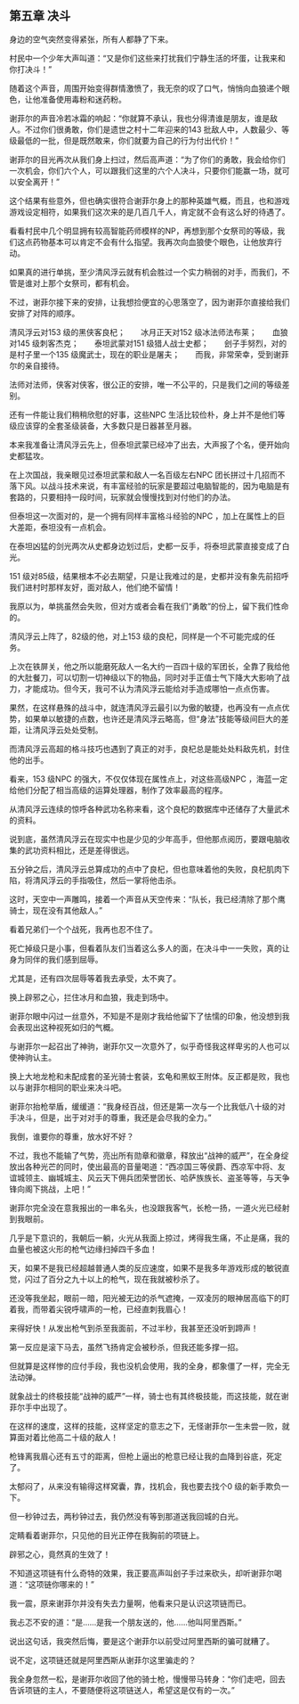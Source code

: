 ## 第五章 决斗

身边的空气突然变得紧张，所有人都静了下来。

村民中一个少年大声叫道：“又是你们这些来打扰我们宁静生活的坏蛋，让我来和你打决斗！”

随着这个声音，周围开始变得群情激愤了，我无奈的叹了口气，悄悄向血狼递个眼色，让他准备使用毒粉和迷药粉。

谢菲尔的声音冷若冰霜的响起：“你就算不承认，我也分得清谁是朋友，谁是敌人。不过你们很勇敢，你们是遗世之村十二年迎来的143 批敌人中，人数最少、等级最低的一批，但是既然敢来，你们就要为自己的行为付出代价！”

谢菲尔的目光再次从我们身上扫过，然后高声道：“为了你们的勇敢，我会给你们一次机会，你们六个人，可以跟我们这里的六个人决斗，只要你们能赢一场，就可以安全离开！”

这个结果有些意外，但也确实很符合谢菲尔身上的那种英雄气概，而且，也和游戏游戏设定相符，如果我们这次来的是几百几千人，肯定就不会有这么好的待遇了。

看看村民中几个明显拥有较高智能药师模样的NP，再想到那个女祭司的等级，我们这点药物基本可以肯定不会有什么指望。我再次向血狼使个眼色，让他放弃行动。

如果真的进行单挑，至少清风浮云就有机会胜过一个实力稍弱的对手，而我们，不管是谁对上那个女祭司，都有机会。

不过，谢菲尔接下来的安排，让我想捡便宜的心思落空了，因为谢菲尔直接给我们安排了对阵的顺序。

清风浮云对153 级的黑侠客良杞；　　冰月正天对152 级冰法师法布莱；　　血狼对145 级刺客杰克；　　泰坦武蒙对151 级猎人战士史都；　　刽子手努烈，对的是村子里一个135 级魔武士，现在的职业是屠夫；　　而我，非常荣幸，受到谢菲尔的亲自接待。

法师对法师，侠客对侠客，很公正的安排，唯一不公平的，只是我们之间的等级差别。

还有一件能让我们稍稍欣慰的好事，这些NPC 生活比较俭朴，身上并不是他们等级应该穿的全套圣级装备，大多数只是日器甚至月器。

本来我准备让清风浮云先上，但泰坦武蒙已经冲了出去，大声报了个名，便开始向史都猛攻。

在上次国战，我亲眼见过泰坦武蒙和敌人一名百级左右NPC 团长拼过十几招而不落下风。以战斗技术来说，有丰富经验的玩家是要超过电脑智能的，因为电脑是有套路的，只要相持一段时间，玩家就会慢慢找到对付他们的办法。

但泰坦这一次面对的，是一个拥有同样丰富格斗经验的NPC ，加上在属性上的巨大差距，泰坦没有一点机会。

在泰坦凶猛的剑光两次从史都身边划过后，史都一反手，将泰坦武蒙直接变成了白光。

151 级对85级，结果根本不必去期望，只是让我难过的是，史都并没有象先前招呼我们进村时那样友好，面对敌人，他们绝不留情！

我原以为，单挑虽然会失败，但对方或者会看在我们“勇敢”的份上，留下我们性命的。

清风浮云上阵了，82级的他，对上153 级的良杞，同样是一个不可能完成的任务。

上次在铁屏关，他之所以能磨死敌人一名大约一百四十级的军团长，全靠了我给他的大肚餐刀，可以切割一切神级以下的物品，同时对手正值士气下降大大影响了战力，才能成功。但今天，我可不认为清风浮云能给对手造成哪怕一点点伤害。

果然，在这样悬殊的战斗中，就连清风浮云最引以为傲的敏捷，也再没有一点点优势，如果单以敏捷的点数，也许还是清风浮云略高，但“身法”技能等级间巨大的差距，让清风浮云处处受制。

而清风浮云高超的格斗技巧也遇到了真正的对手，良杞总是能处处料敌先机，封住他的出手。

看来，153 级NPC 的强大，不仅仅体现在属性点上，对这些高级NPC ，海蓝一定给他们分配了相当高级的运算处理器，制作了效率最高的程序。

从清风浮云连续的惊呼各种武功名称来看，这个良杞的数据库中还储存了大量武术的资料。

说到底，虽然清风浮云在现实中也是少见的少年高手，但他那点阅历，要跟电脑收集的武功资料相比，还是差得很远。

五分钟之后，清风浮云总算成功的点中了良杞，但也意味着他的失败，良杞肌肉下陷，将清风浮云的手指吸住，然后一掌将他击杀。

这时，天空中一声雕鸣，接着一个声音从天空传来：“队长，我已经清除了那个鹰骑士，现在没有其他敌人。”

看着兄弟们一个个战死，我再也忍不住了。

死亡掉级只是小事，但看着队友们当着这么多人的面，在决斗中一一失败，真的让身为同伴的我们感到屈辱。

尤其是，还有四次屈辱等着我去承受，太不爽了。

换上辟邪之心，拦住冰月和血狼，我走到场中。

谢菲尔眼中闪过一丝意外，不知是不是刚才我给他留下了怯懦的印象，他没想到我会表现出这种视死如归的气概。

与谢菲尔一起召出了神驹，谢菲尔又一次意外了，似乎奇怪我这样卑劣的人也可以使神驹认主。

换上大地龙枪和未配成套的圣光骑士套装，玄龟和黑蚁王附体。反正都是败，我也以与谢菲尔相同的职业来决斗吧。

谢菲尔抬枪举盾，缓缓道：“我身经百战，但还是第一次与一个比我低八十级的对手决斗，但是，出于对对手的尊重，我还是会尽我的全力。”

我倒，谁要你的尊重，放水好不好？

不过，我也不能输了气势，亮出所有勋章和徽章，释放出“战神的威严”，在全身绽放出各种光芒的同时，使出最高的音量喝道：“西凉国三等侯爵、西凉军中将、友谊城领主、幽城城主、风云天下佣兵团荣誉团长、哈萨族族长、盗圣等等，与天争锋向阁下挑战，上吧！”

谢菲尔完全没在意我报出的一串名头，也没跟我客气，长枪一扬，一道火光已经射到我眼前。

几乎是下意识的，我朝后一躺，火光从我面上掠过，烤得我生痛，不止是痛，我的血量也被这火形的枪气边缘扫掉四千多血！

天，如果不是我已经超越普通人类的反应速度，如果不是我多年游戏形成的敏锐直觉，闪过了百分之九十以上的枪气，现在我就被秒杀了。

还没等我坐起，眼前一暗，阳光被无边的杀气遮掩，一双凌厉的眼神居高临下的盯着我，而带着尖锐呼啸声的一枪，已经直刺我眉心！

来得好快！从发出枪气到杀至我面前，不过半秒，我甚至还没听到蹄声！

第一反应是滚下马去，虽然飞扬肯定会被秒杀，但我还能多撑一招。

但就算是这样惨的应付手段，我也没机会使用，我的全身，都象僵了一样，完全无法动弹。

就象战士的终极技能“战神的威严”一样，骑士也有其终极技能，而这技能，就在谢菲尔手中出现了。

在这样的速度，这样的技能，这样坚定的意志之下，无怪谢菲尔一生未尝一败，就算面对着比他高二十级的敌人！

枪锋离我眉心还有五寸的距离，但枪上逼出的枪意已经让我的血降到谷底，死定了。

太郁闷了，从来没有输得这样窝囊，靠，找机会，我也要去找个0 级的新手欺负一下。

但一秒钟过去，两秒钟过去，我仍然没有等到那道送我回城的白光。

定睛看着谢菲尔，只见他的目光正停在我胸前的项链上。

辟邪之心，竟然真的生效了！

不知道这项链有什么奇特的效果，我正要高声叫刽子手过来砍头，却听谢菲尔喝道：“这项链你哪来的！”

我一震，原来谢菲尔并没有失去力量啊，他看来只是认识这项链而已。

我忐忑不安的道：“是……是我一个朋友送的，他……他叫阿里西斯。”

说出这句话，我突然后悔，要是这个谢菲尔以前受过阿里西斯的骗可就糟了。

说不定，这项链还就是阿里西斯从谢菲尔这里骗走的？

我全身忽然一松，是谢菲尔收回了他的骑士枪，慢慢带马转身：“你们走吧，回去告诉项链的主人，不要随便将这项链送人，希望这是仅有的一次。”

